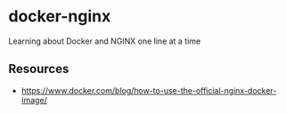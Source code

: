 # docker-nginx
Learning about Docker and NGINX one line at a time

## Resources
- https://www.docker.com/blog/how-to-use-the-official-nginx-docker-image/
